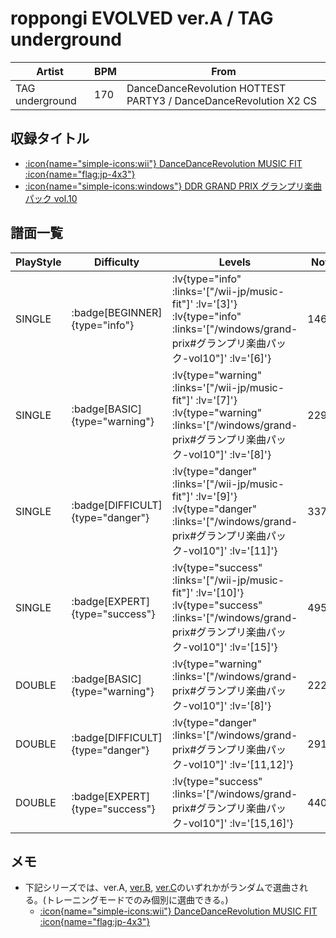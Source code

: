 # roppongi EVOLVED ver.A / TAG underground

|Artist|BPM|From|
|------|---|----|
|TAG underground|170|DanceDanceRevolution HOTTEST PARTY3 / DanceDanceRevolution X2 CS|

## 収録タイトル

- [ :icon{name="simple-icons:wii"} DanceDanceRevolution MUSIC FIT :icon{name="flag:jp-4x3"} ](/wii-jp/music-fit)
- [ :icon{name="simple-icons:windows"} DDR GRAND PRIX グランプリ楽曲パック vol.10](/windows/grand-prix#グランプリ楽曲パック-vol10)

## 譜面一覧

|PlayStyle|Difficulty|Levels|Notes|Movie|
|---------|----------|------|-----|-----|
|SINGLE| :badge[BEGINNER]{type="info"} | :lv{type="info" :links='["/wii-jp/music-fit"]' :lv='[3]'}  :lv{type="info" :links='["/windows/grand-prix#グランプリ楽曲パック-vol10"]' :lv='[6]'} |146/9||
|SINGLE| :badge[BASIC]{type="warning"} | :lv{type="warning" :links='["/wii-jp/music-fit"]' :lv='[7]'}  :lv{type="warning" :links='["/windows/grand-prix#グランプリ楽曲パック-vol10"]' :lv='[8]'} |229/28||
|SINGLE| :badge[DIFFICULT]{type="danger"} | :lv{type="danger" :links='["/wii-jp/music-fit"]' :lv='[9]'}  :lv{type="danger" :links='["/windows/grand-prix#グランプリ楽曲パック-vol10"]' :lv='[11]'} |337/29||
|SINGLE| :badge[EXPERT]{type="success"} | :lv{type="success" :links='["/wii-jp/music-fit"]' :lv='[10]'}  :lv{type="success" :links='["/windows/grand-prix#グランプリ楽曲パック-vol10"]' :lv='[15]'} |495/28||
|DOUBLE| :badge[BASIC]{type="warning"} | :lv{type="warning" :links='["/windows/grand-prix#グランプリ楽曲パック-vol10"]' :lv='[8]'} |222/30||
|DOUBLE| :badge[DIFFICULT]{type="danger"} | :lv{type="danger" :links='["/windows/grand-prix#グランプリ楽曲パック-vol10"]' :lv='[11,12]'} |291/37||
|DOUBLE| :badge[EXPERT]{type="success"} | :lv{type="success" :links='["/windows/grand-prix#グランプリ楽曲パック-vol10"]' :lv='[15,16]'} |440/31||

## メモ

- 下記シリーズでは、ver.A, [ver.B](/wii-jp/music-fit/roppongi-evolved-ver-b), [ver.C](/wii-jp/music-fit/roppongi-evolved-ver-c)のいずれかがランダムで選曲される。(トレーニングモードでのみ個別に選曲できる。)
  - [ :icon{name="simple-icons:wii"} DanceDanceRevolution MUSIC FIT :icon{name="flag:jp-4x3"} ](/wii-jp/music-fit)

